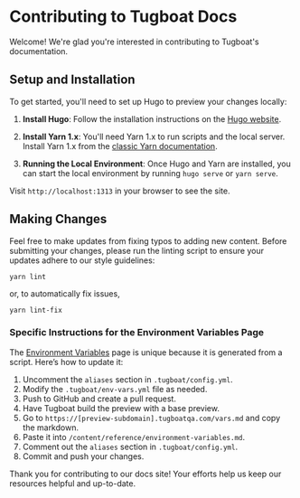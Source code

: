 # Contributing to Tugboat Docs

Welcome! We're glad you're interested in contributing to Tugboat's documentation.

## Setup and Installation

To get started, you'll need to set up Hugo to preview your changes locally:

1. **Install Hugo**: Follow the installation instructions on the
   [Hugo website](https://gohugo.io/getting-started/installing/).

2. **Install Yarn 1.x**: You'll need Yarn 1.x to run scripts and the local server. Install Yarn 1.x from the
   [classic Yarn documentation](https://classic.yarnpkg.com/en/docs/install#mac-stable).

3. **Running the Local Environment**: Once Hugo and Yarn are installed, you can start the local environment by running
   `hugo serve` or `yarn serve`.

Visit `http://localhost:1313` in your browser to see the site.

## Making Changes

Feel free to make updates from fixing typos to adding new content. Before submitting your changes, please run the
linting script to ensure your updates adhere to our style guidelines:

    yarn lint

or, to automatically fix issues,

    yarn lint-fix

### Specific Instructions for the Environment Variables Page

The [Environment Variables](https://docs.tugboaatqa.com/reference/environment-variables/) page is unique because it is
generated from a script. Here’s how to update it:

1. Uncomment the `aliases` section in `.tugboat/config.yml`.
2. Modify the `.tugboat/env-vars.yml` file as needed.
3. Push to GitHub and create a pull request.
4. Have Tugboat build the preview with a base preview.
5. Go to `https://[preview-subdomain].tugboatqa.com/vars.md` and copy the markdown.
6. Paste it into `/content/reference/environment-variables.md`.
7. Comment out the `aliases` section in `.tugboat/config.yml`.
8. Commit and push your changes.

Thank you for contributing to our docs site! Your efforts help us keep our resources helpful and up-to-date.
